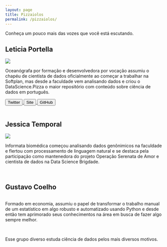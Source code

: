 ```yaml
---
layout: page
title: Pizzaiolos
permalink: /pizzaiolos/
---
```


Conheça um pouco mais das vozes que você está escutando.

<div class="row">
  <h2>Leticia Portella</h2>
  <div class="pizzaiolo-img">
    <img src="https://pbs.twimg.com/profile_images/917141735528189952/YL2gKqFJ_400x400.jpg">
  </div>
  <div class="pizzaiolo-description">
    <p>Oceanógrafa por formação e desenvolvedora por vocação assumiu o chapéu de cientista de dados oficialmente ao começar a trabalhar na Softplan, mas desde a faculdade vem analisando dados e criou o DataScience.Pizza o maior repositório com conteúdo sobre ciência de dados em português.</p>
  </div>
</div>
<div class="row social" style="width: 100%">
  <a href="">
    <button class="btn btn-twitter">Twitter</button>
  </a>
  <a href="">
    <button class="btn btn-site">Site</button>
  </a>
  <a href="">
    <button class="btn btn-github">GitHub</button>
  </a>
</div>

<br>
<div class="row">
  <h2>Jessica Temporal</h2>
  <div class="pizzaiolo-img">
  <img src="https://pbs.twimg.com/profile_images/927004212239765506/-uSPAJyo_400x400.jpg">
  </div>
  <div class="pizzaiolo-description">
    <p>Informata biomédica começou analisando dados genônimicos na faculdade e flertou com processamento de linguagem natural e se destaca pela participação como mantenedora do projeto Operação Serenata de Amor e cientista de dados na Data Science Brigdade.</p>
  </div>
</div>
<br>
<div class="row">
  <h2>Gustavo Coelho</h2>
  <div class="pizzaiolo-img">
  <img src="">
  </div>
  <div class="pizzaiolo-description">
    <p>Formado em economia, assumiu o papel de transformar o trabalho manual de um estatístico em algo robusto e automatizado usando Python e desde então tem aprimorado seus conhecimentos na área em busca de fazer algo sempre melhor.</p>
  </div>
</div>
<br>

Esse grupo diverso estuda ciência de dados pelos mais diversos motivos.
